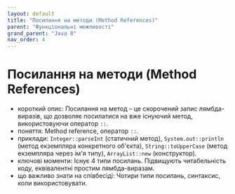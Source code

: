 ```yaml
---
layout: default
title: "Посилання на методи (Method References)"
parent: "Функціональні можливості"
grand_parent: "Java 8"
nav_order: 4
---
```


# Посилання на методи (Method References)

*   короткий опис: Посилання на метод – це скорочений запис лямбда-виразів, що дозволяє посилатися на вже існуючий метод, використовуючи оператор `::`.
*   поняття: Method reference, оператор `::`.
*   приклади: `Integer::parseInt` (статичний метод), `System.out::println` (метод екземпляра конкретного об'єкта), `String::toUpperCase` (метод екземпляра через ім'я типу), `ArrayList::new` (конструктор).
*   ключові моменти: Існує 4 типи посилань. Підвищують читабельність коду, еквівалентні простим лямбда-виразам.
*   що важливо знати на співбесіді: Чотири типи посилань, синтаксис, коли використовувати.
